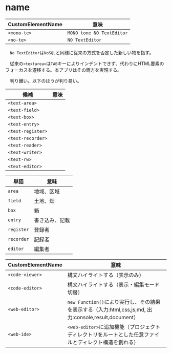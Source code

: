 # name

CustomElementName|意味
-----------------|----
`<mono-te>`|`MONO tone NO TextEditor`
`<no-te>`|`NO TextEditor`

　`No TextEditor`は`NoSQL`と同様に従来の方式を否定した新しい物を指す。

　従来の`<textarea>`は`TAB`キーによりインデントできず、代わりにHTML要素のフォーカスを遷移する。本アプリはその両方を実現する。

　判り難い。以下のほうが判り易い。

候補|意味
----|----
`<text-area>`|
`<text-field>`|
`<text-box>`|
`<text-entry>`|
`<text-register>`|
`<text-recorder>`|
`<text-reader>`|
`<text-writer>`|
`<text-rw>`|
`<text-editor>`|

単語|意味
----|----
`area`|地域、区域
`field`|土地、畑
`box`|箱
`entry`|書き込み、記載
`register`|登録者
`recorder`|記録者
`editor`|編集者


CustomElementName|意味
-----------------|----
`<code-viewer>`|構文ハイライトする（表示のみ）
`<code-editor>`|構文ハイライトする（表示・編集モード切替）
`<web-editor>`|`new Function()`により実行し、その結果を表示する（入力:html,css,js,md, 出力:console,result,document）
`<web-ide>`|`<web-editor>`に追加機能（プロジェクトディレクトリをルートとした任意ファイルとディレクト構造を創れる）

